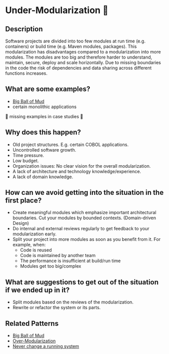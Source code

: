 # Under-Modularization 🚧

## Description
Software projects are divided into too few modules at run time (e.g. containers) or build time (e.g. Maven modules, packages). This modularization has disadvantages compared to a modularization into more modules. The modules are too big and therefore harder to understand, maintain, secure, deploy and scale horizontally. Due to missing boundaries in the code the risk of dependencies and data sharing across different functions increases. 


## What are some examples?
- [Big Ball of Mud]
- certain monolithic applications

🚧 missing examples in case studies 🚧

## Why does this happen?
- Old project structures. E.g. certain COBOL applications.
- Uncontrolled software growth.
- Time pressure.
- Low budget.
- Organization issues: No clear vision for the overall modularization.
- A lack of architecture and technology knowledge/experience.
- A lack of domain knowledge.


## How can we avoid getting into the situation in the first place?
- Create meaningful modules which emphasize important architectural boundaries. Cut your modules by bounded contexts. (Domain-driven Design)
- Do internal and external reviews regularly to get feedback to your modularization early.
- Split your project into more modules as soon as you benefit from it. For example, when:
    - Code is reused
    - Code is maintained by another team
    - The performance is insufficient at build/run time
    - Modules get too big/complex


## What are suggestions to get out of the situation if we ended up in it?
- Split modules based on the reviews of the modularization.
- Rewrite or refactor the system or its parts.

## Related Patterns
- [Big Ball of Mud]
- [Over-Modularization](over_modularization.md)
- [Never change a running system](never_change_a_running_system.md)

[Big Ball of Mud]: http://laputan.org/mud/

